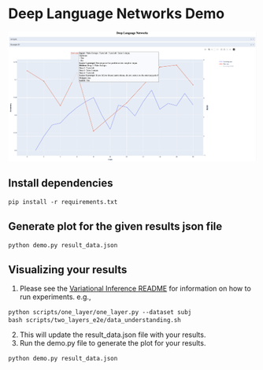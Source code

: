 # Deep Language Networks Demo
![Image showing DLN Demo](./dln_demo_sample.png)


## Install dependencies
    pip install -r requirements.txt

## Generate plot for the given results json file
    python demo.py result_data.json

## Visualizing your results
1. Please see the [Variational Inference README](projects/vi_dln/README.md) for information on how to run experiments. e.g.,  
```
python scripts/one_layer/one_layer.py --dataset subj
bash scripts/two_layers_e2e/data_understanding.sh
```
2. This will update the result_data.json file with your results.
3. Run the demo.py file to generate the plot for your results.
```
python demo.py result_data.json
```
